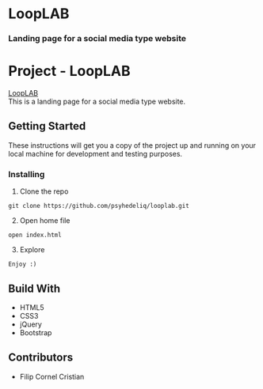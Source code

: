 # LoopLAB #
### Landing page for a social media type website ###
# Project - LoopLAB #
[LoopLAB](https://psyhedeliq.github.io/looplab/)  
This is a landing page for a social media type website.

## Getting Started ##
These instructions will get you a copy of the project up and running on your local machine for development and testing purposes.

### Installing ###

  1. Clone the repo  
  
    git clone https://github.com/psyhedeliq/looplab.git
  
  2. Open home file  
  
    open index.html 
  
  3. Explore  
  
    Enjoy :)

## Build With ##
  * HTML5
  * CSS3
  * jQuery
  * Bootstrap
  
## Contributors ##
  * Filip Cornel Cristian
